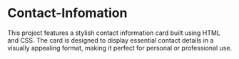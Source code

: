 # Contact-Infomation
This project features a stylish contact information card built using HTML and CSS. The card is designed to display essential contact details in a visually appealing format, making it perfect for personal or professional use.
